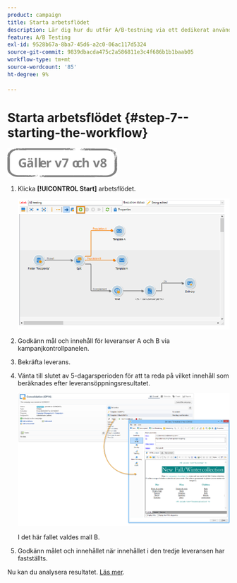 ```yaml
---
product: campaign
title: Starta arbetsflödet
description: Lär dig hur du utför A/B-testning via ett dedikerat användningsfall
feature: A/B Testing
exl-id: 9528b67a-8ba7-45d6-a2c0-06ac117d5324
source-git-commit: 9839dbacda475c2a586811e3c4f686b1b1baab05
workflow-type: tm+mt
source-wordcount: '85'
ht-degree: 9%

---
```


# Starta arbetsflödet {#step-7--starting-the-workflow}

![](../../assets/common.svg)

1. Klicka **[!UICONTROL Start]** arbetsflödet.

   ![](assets/use_case_abtesting_startwkfl_001.png)

1. Godkänn mål och innehåll för leveranser A och B via kampanjkontrollpanelen.
1. Bekräfta leverans.
1. Vänta till slutet av 5-dagarsperioden för att ta reda på vilket innehåll som beräknades efter leveransöppningsresultatet.

   ![](assets/use_case_abtesting_startwkfl_002.png)

   I det här fallet valdes mall B.

1. Godkänn målet och innehållet när innehållet i den tredje leveransen har fastställts.

Nu kan du analysera resultatet. [Läs mer](a-b-testing-uc-analyzing.md).
